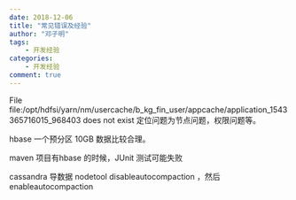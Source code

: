```yaml
---
date: 2018-12-06
title: "常见错误及经验"
author: "邓子明"
tags:
    - 开发经验
categories:
    - 开发经验
comment: true
---
```



File file:/opt/hdfsi/yarn/nm/usercache/b_kg_fin_user/appcache/application_1543365716015_968403 does not exist 
定位问题为节点问题，权限问题等。


hbase 一个预分区 10GB  数据比较合理。

maven 项目有hbase 的时候，JUnit 测试可能失败


cassandra 导数据 nodetool disableautocompaction ，然后 enableautocompaction